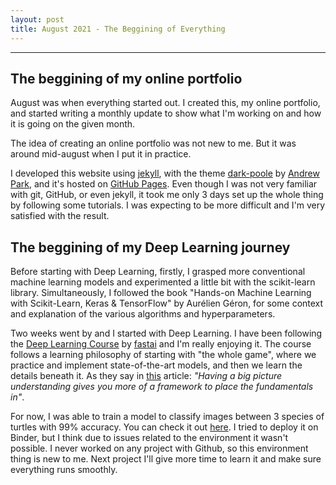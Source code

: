 ```yaml
---
layout: post
title: August 2021 - The Beggining of Everything
---
```


<hr>

## The beggining of my online portfolio

August was when everything started out. I created this, my online portfolio, and started writing a monthly update to show what I'm working on and how it is going on the given month.

The idea of creating an online portfolio was not new to me. But it was around mid-august when I put it in practice. 

I developed this website using [jekyll](https://jekyllrb.com/), with the theme [dark-poole](https://github.com/andrewhwanpark/dark-poole) by [Andrew Park](https://github.com/andrewhwanpark), and it's hosted on [GitHub Pages](https://pages.github.com/). Even though I was not very familiar with git, GitHub, or even jekyll, it took me only 3 days set up the whole thing by following some tutorials. I was expecting to be more difficult and I'm very satisfied with the result.

## The beggining of my Deep Learning journey 
Before starting with Deep Learning, firstly, I grasped more conventional machine learning models and experimented a little bit with the scikit-learn library. Simultaneously, I followed the book "Hands-on Machine Learning with Scikit-Learn, Keras & TensorFlow" by Aurélien Géron, for some context and explanation of the various algorithms and hyperparameters.

Two weeks went by and I started with Deep Learning. I have been following the [Deep Learning Course](https://course.fast.ai/) by [fastai](https://www.fast.ai/) and I'm really enjoying it. The course follows a learning philosophy of starting with "the whole game", where we practice and implement state-of-the-art models, and then we learn the details beneath it. As they say in [this](https://www.fast.ai/2016/10/08/teaching-philosophy/) article: *"Having a big picture understanding gives you more of a framework to place the fundamentals in"*.

For now, I was able to train a model to classify images between 3 species of turtles with 99% accuracy. You can check it out [here](https://github.com/GoncaloCJG/Turtle_Classifier). I tried to deploy it on Binder, but I think due to issues related to the environment it wasn't possible. I never worked on any project with Github, so this environment thing is new to me. Next project I'll give more time to learn it and make sure everything runs smoothly. 
